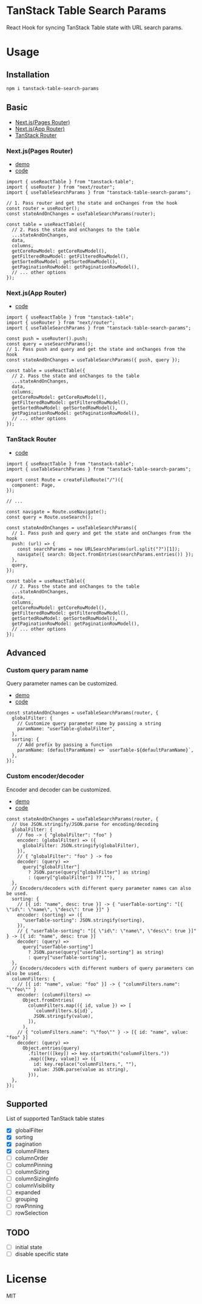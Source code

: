 # TanStack Table Search Params

React Hook for syncing TanStack Table state with URL search params.

# Usage

## Installation

```bash
npm i tanstack-table-search-params
```

## Basic

- [Next.js(Pages Router)](#nextjspages-router)
- [Next.js(App Router)](#nextjsapp-router)
- [TanStack Router](#tanstack-router)

### Next.js(Pages Router)

- [demo](https://tanstack-table-search-paramsexample-git-56132d-taro28s-projects.vercel.app)
- [code](https://github.com/taro-28/tanstack-table-search-params/tree/main/examples/next-pages-router)

```tsx
import { useReactTable } from "tanstack-table";
import { useRouter } from "next/router";
import { useTableSearchParams } from "tanstack-table-search-params";

// 1. Pass router and get the state and onChanges from the hook
const router = useRouter();
const stateAndOnChanges = useTableSearchParams(router);

const table = useReactTable({
  // 2. Pass the state and onChanges to the table
  ...stateAndOnChanges,
  data,
  columns,
  getCoreRowModel: getCoreRowModel(),
  getFilteredRowModel: getFilteredRowModel(),
  getSortedRowModel: getSortedRowModel(),
  getPaginationRowModel: getPaginationRowModel(),
  // ... other options
});
```

### Next.js(App Router)

- [code](https://github.com/taro-28/tanstack-table-search-params/tree/main/examples/next-app-router)

```tsx
import { useReactTable } from "tanstack-table";
import { useRouter } from "next/router";
import { useTableSearchParams } from "tanstack-table-search-params";

const push = useRouter().push;
const query = useSearchParams();
// 1. Pass push and query and get the state and onChanges from the hook
const stateAndOnChanges = useTableSearchParams({ push, query });

const table = useReactTable({
  // 2. Pass the state and onChanges to the table
  ...stateAndOnChanges,
  data,
  columns,
  getCoreRowModel: getCoreRowModel(),
  getFilteredRowModel: getFilteredRowModel(),
  getSortedRowModel: getSortedRowModel(),
  getPaginationRowModel: getPaginationRowModel(),
  // ... other options
});
```

### TanStack Router

- [code](https://github.com/taro-28/tanstack-table-search-params/tree/main/examples/tanstack-router)

```tsx
import { useReactTable } from "tanstack-table";
import { useTableSearchParams } from "tanstack-table-search-params";

export const Route = createFileRoute("/")({
  component: Page,
});

// ...

const navigate = Route.useNavigate();
const query = Route.useSearch();

const stateAndOnChanges = useTableSearchParams({
  // 1. Pass push and query and get the state and onChanges from the hook
  push: (url) => {
    const searchParams = new URLSearchParams(url.split("?")[1]);
    navigate({ search: Object.fromEntries(searchParams.entries()) });
  },
  query,
});

const table = useReactTable({
  // 2. Pass the state and onChanges to the table
  ...stateAndOnChanges,
  data,
  columns,
  getCoreRowModel: getCoreRowModel(),
  getFilteredRowModel: getFilteredRowModel(),
  getSortedRowModel: getSortedRowModel(),
  getPaginationRowModel: getPaginationRowModel(),
  // ... other options
});
```

## Advanced

### Custom query param name

Query parameter names can be customized.

- [demo](https://tanstack-table-search-paramsexample-git-56132d-taro28s-projects.vercel.app/custom-param-name)
- [code](https://github.com/taro-28/tanstack-table-search-params/tree/main/examples/next-pages-router/src/pages/custom-param-name.tsx)

```tsx
const stateAndOnChanges = useTableSearchParams(router, {
  globalFilter: {
    // Customize query parameter name by passing a string
    paramName: "userTable-globalFilter",
  },
  sorting: {
    // Add prefix by passing a function
    paramName: (defaultParamName) => `userTable-${defaultParamName}`,
  },
});
```

### Custom encoder/decoder

Encoder and decoder can be customized.

- [demo](https://tanstack-table-search-paramsexample-git-56132d-taro28s-projects.vercel.app/custom-encoder-decoder)
- [code](https://github.com/taro-28/tanstack-table-search-params/tree/main/examples/next-pages-router/src/pages/custom-encoder-decoder.tsx)

```tsx
const stateAndOnChanges = useTableSearchParams(router, {
  // Use JSON.stringify/JSON.parse for encoding/decoding
  globalFilter: {
    // foo -> { "globalFilter": "foo" }
    encoder: (globalFilter) => ({
      globalFilter: JSON.stringify(globalFilter),
    }),
    // { "globalFilter": "foo" } -> foo
    decoder: (query) =>
      query["globalFilter"]
        ? JSON.parse(query["globalFilter"] as string)
        : (query["globalFilter"] ?? ""),
  },
  // Encoders/decoders with different query parameter names can also be used.
  sorting: {
    // [{ id: "name", desc: true }] -> { "userTable-sorting": "[{ \"id\": \"name\", \"desc\": true }]" }
    encoder: (sorting) => ({
      "userTable-sorting": JSON.stringify(sorting),
    }),
    // { "userTable-sorting": "[{ \"id\": \"name\", \"desc\": true }]" } -> [{ id: "name", desc: true }]
    decoder: (query) =>
      query["userTable-sorting"]
        ? JSON.parse(query["userTable-sorting"] as string)
        : query["userTable-sorting"],
  },
  // Encoders/decoders with different numbers of query parameters can also be used.
  columnFilters: {
    // [{ id: "name", value: "foo" }] -> { "columnFilters.name": "\"foo\"" }
    encoder: (columnFilters) =>
      Object.fromEntries(
        columnFilters.map(({ id, value }) => [
          `columnFilters.${id}`,
          JSON.stringify(value),
        ]),
      ),
    // { "columnFilters.name": "\"foo\"" } -> [{ id: "name", value: "foo" }]
    decoder: (query) =>
      Object.entries(query)
        .filter(([key]) => key.startsWith("columnFilters."))
        .map(([key, value]) => ({
          id: key.replace("columnFilters.", ""),
          value: JSON.parse(value as string),
        })),
  },
});
```

## Supported

List of supported TanStack table states

- [x] globalFilter
- [x] sorting
- [x] pagination
- [x] columnFilters
- [ ] columnOrder
- [ ] columnPinning
- [ ] columnSizing
- [ ] columnSizingInfo
- [ ] columnVisibility
- [ ] expanded
- [ ] grouping
- [ ] rowPinning
- [ ] rowSelection

## TODO

- [ ] initial state
- [ ] disable specific state

# License

MIT
